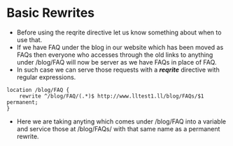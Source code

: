 # Basic Rewrites

- Before using the reqrite directive let us know something about when to use that.
- If we have FAQ under the blog in our website which has been moved as FAQs then everyone who accesses through the old links to anything under /blog/FAQ will now be server as we have FAQs in place of FAQ.
- In such case we can serve those requests with a ***reqrite*** directive with regular expressions.

```
location /blog/FAQ {
	rewrite ^/blog/FAQ/(.*)$ http://www.lltest1.ll/blog/FAQs/$1 permanent;
}
```

- Here we are taking anyting which comes under /blog/FAQ into a variable and service those at /blog/FAQs/ with that same name as a permanent rewrite.
